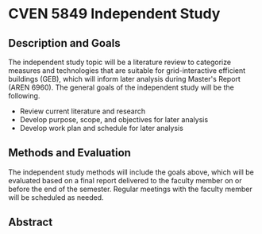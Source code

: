 # CVEN 5849 Independent Study

## Description and Goals

The independent study topic will be a literature review to categorize measures and technologies that are suitable for grid-interactive efficient buildings (GEB), which will inform later analysis during Master's Report (AREN 6960). The general goals of the independent study will be the following.

* Review current literature and research
* Develop purpose, scope, and objectives for later analysis
* Develop work plan and schedule for later analysis

## Methods and Evaluation 

The independent study methods will include the goals above, which will be evaluated based on a final report delivered to the faculty member on or before the end of the semester. Regular meetings with the faculty member will be scheduled as needed. 

## Abstract